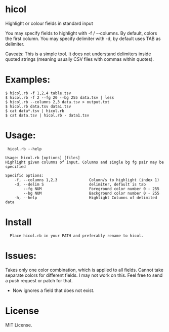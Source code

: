 # hicol
Highlight or colour fields in standard input 

You may specify fields to highlight with -f / --columns. By default, colors the first column.
You may specify delimiter with -d, by default uses TAB as delimiter.

Caveats: This is a simple tool. It does not understand delimiters inside quoted strings (meaning usually CSV files with commas within quotes).


# Examples:

    $ hicol.rb -f 1,2,4 table.tsv
    $ hicol.rb -f 2 --fg 20 --bg 255 data.tsv | less
    $ hicol.rb --columns 2,3 data.tsv > output.txt
    $ hicol.rb data.tsv data1.tsv
    $ cat data*.tsv | hicol.rb
    $ cat data.tsv | hicol.rb - data1.tsv

# Usage:

     hicol.rb --help

    Usage: hicol.rb [options] [files]
    Highlight given columns of input. Columns and single bg fg pair may be specified

    Specific options:
        -f, --columns 1,2,3              Column/s to highlight (index 1)
        -d, --delim S                    delimiter, default is tab
            --fg NUM                     Foreground color number 0 - 255
            --bg NUM                     Background color number 0 - 255
        -h, --help                       Highlight Columns of delimited data

# Install

      Place hicol.rb in your PATH and preferably rename to hicol.

# Issues:

Takes only one color combination, which is applied to all fields. Cannot take separate colors for different fields.
I may not work on this. Feel free to send a push request or patch for that.

- Now ignores a field that does not exist.

# License
   MIT License.
